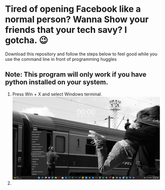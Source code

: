 # Tired of opening Facebook like a normal person? Wanna Show your friends that your tech savy? I gotcha. 😉
 Download this repository and follow the steps below to feel good while you use the command line in front of 
programming huggles
## Note: This program will only work if you have python installed on your system.
1. Press Win + X and select Windows terminal. 
![Press Win + X and select windows terminal](photo1.png "photo1")
2. 